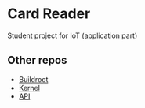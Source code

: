 # Card Reader
Student project for IoT (application part)

## Other repos
* [Buildroot](https://github.com/rosowskimik/br-rpi)
* [Kernel](https://github.com/rosowskimik/linux-rpi)
* [API](https://github.com/Quar15/SimpleSecuritySystem)
